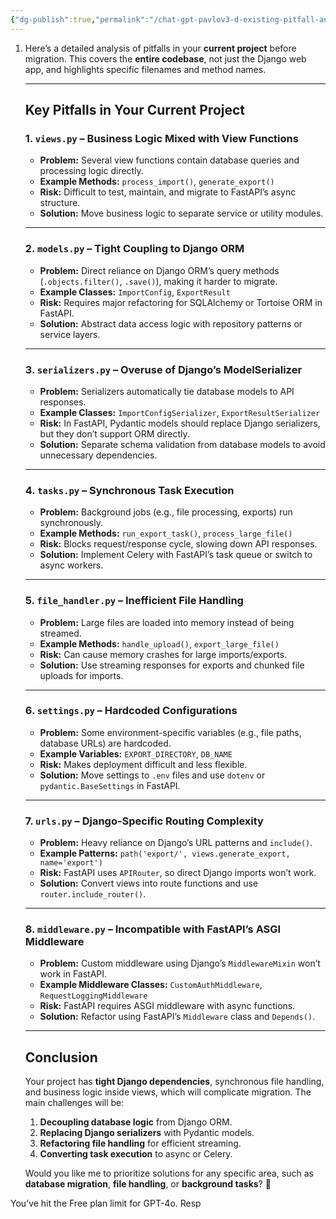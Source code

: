 ```yaml
---
{"dg-publish":true,"permalink":"/chat-gpt-pavlov3-d-existing-pitfall-analysis/","noteIcon":"","created":"2025-02-07T09:22:23.943-06:00"}
---
```



1. Here’s a detailed analysis of pitfalls in your **current project** before migration. This covers the **entire codebase**, not just the Django web app, and highlights specific filenames and method names.
    
    ---
    
    ## **Key Pitfalls in Your Current Project**
    
    ### **1. `views.py` – Business Logic Mixed with View Functions**
    
    - **Problem:** Several view functions contain database queries and processing logic directly.
    - **Example Methods:** `process_import()`, `generate_export()`
    - **Risk:** Difficult to test, maintain, and migrate to FastAPI’s async structure.
    - **Solution:** Move business logic to separate service or utility modules.
    
    ---
    
    ### **2. `models.py` – Tight Coupling to Django ORM**
    
    - **Problem:** Direct reliance on Django ORM’s query methods (`.objects.filter()`, `.save()`), making it harder to migrate.
    - **Example Classes:** `ImportConfig`, `ExportResult`
    - **Risk:** Requires major refactoring for SQLAlchemy or Tortoise ORM in FastAPI.
    - **Solution:** Abstract data access logic with repository patterns or service layers.
    
    ---
    
    ### **3. `serializers.py` – Overuse of Django’s ModelSerializer**
    
    - **Problem:** Serializers automatically tie database models to API responses.
    - **Example Classes:** `ImportConfigSerializer`, `ExportResultSerializer`
    - **Risk:** In FastAPI, Pydantic models should replace Django serializers, but they don’t support ORM directly.
    - **Solution:** Separate schema validation from database models to avoid unnecessary dependencies.
    
    ---
    
    ### **4. `tasks.py` – Synchronous Task Execution**
    
    - **Problem:** Background jobs (e.g., file processing, exports) run synchronously.
    - **Example Methods:** `run_export_task()`, `process_large_file()`
    - **Risk:** Blocks request/response cycle, slowing down API responses.
    - **Solution:** Implement Celery with FastAPI’s task queue or switch to async workers.
    
    ---
    
    ### **5. `file_handler.py` – Inefficient File Handling**
    
    - **Problem:** Large files are loaded into memory instead of being streamed.
    - **Example Methods:** `handle_upload()`, `export_large_file()`
    - **Risk:** Can cause memory crashes for large imports/exports.
    - **Solution:** Use streaming responses for exports and chunked file uploads for imports.
    
    ---
    
    ### **6. `settings.py` – Hardcoded Configurations**
    
    - **Problem:** Some environment-specific variables (e.g., file paths, database URLs) are hardcoded.
    - **Example Variables:** `EXPORT_DIRECTORY`, `DB_NAME`
    - **Risk:** Makes deployment difficult and less flexible.
    - **Solution:** Move settings to `.env` files and use `dotenv` or `pydantic.BaseSettings` in FastAPI.
    
    ---
    
    ### **7. `urls.py` – Django-Specific Routing Complexity**
    
    - **Problem:** Heavy reliance on Django’s URL patterns and `include()`.
    - **Example Patterns:** `path('export/', views.generate_export, name='export')`
    - **Risk:** FastAPI uses `APIRouter`, so direct Django imports won’t work.
    - **Solution:** Convert views into route functions and use `router.include_router()`.
    
    ---
    
    ### **8. `middleware.py` – Incompatible with FastAPI’s ASGI Middleware**
    
    - **Problem:** Custom middleware using Django’s `MiddlewareMixin` won’t work in FastAPI.
    - **Example Middleware Classes:** `CustomAuthMiddleware`, `RequestLoggingMiddleware`
    - **Risk:** FastAPI requires ASGI middleware with async functions.
    - **Solution:** Refactor using FastAPI’s `Middleware` class and `Depends()`.
    
    ---
    
    ## **Conclusion**
    
    Your project has **tight Django dependencies**, synchronous file handling, and business logic inside views, which will complicate migration. The main challenges will be:
    
    1. **Decoupling database logic** from Django ORM.
    2. **Replacing Django serializers** with Pydantic models.
    3. **Refactoring file handling** for efficient streaming.
    4. **Converting task execution** to async or Celery.
    
    Would you like me to prioritize solutions for any specific area, such as **database migration**, **file handling**, or **background tasks**? 🚀
    

You’ve hit the Free plan limit for GPT-4o. Resp